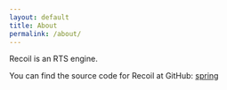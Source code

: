 ```yaml
---
layout: default
title: About
permalink: /about/
---
```


Recoil is an RTS engine.

You can find the source code for Recoil at GitHub:
[spring](https://github.com/beyond-all-reason/spring)
